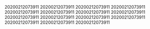 20200212073911
20200212073911
20200212073911
20200212073911
20200212073911
20200212073911
20200212073911
20200212073911
20200212073911
20200212073911
20200212073911
20200212073911
20200212073911
20200212073911
20200212073911
